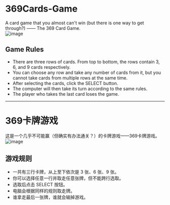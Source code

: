 # 369Cards-Game
A card game that you almost can't win (but there is one way to get through?) —— The 369 Card Game.  
![image](https://github.com/user-attachments/assets/dd16b187-7f85-4f84-92e2-8e28d2884f49)
## Game Rules
- There are three rows of cards. From top to bottom, the rows contain 3, 6, and 9 cards respectively.
- You can choose any row and take any number of cards from it, but you cannot take cards from multiple rows at the same time.
- After selecting the cards, click the SELECT button.
- The computer will then take its turn according to the same rules.
- The player who takes the last card loses the game.
---
# 369卡牌游戏
这是一个几乎不可能赢（但确实有办法通关？）的卡牌游戏——369卡牌游戏。  
![image](https://github.com/user-attachments/assets/dd16b187-7f85-4f84-92e2-8e28d2884f49)
## 游戏规则
- 一共有三行卡牌，从上至下依次是 3 张、6 张、9 张。
- 你可以选择任意一行并取走任意张牌，但不能跨行选取。
- 选取后点击 SELECT 按钮。
- 电脑会根据同样的规则取走牌。
- 谁拿走最后一张牌，谁就会输掉游戏。
